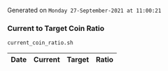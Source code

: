 Generated on `Monday 27-September-2021 at 11:00:21`

### Current to Target Coin Ratio
`current_coin_ratio.sh`

Date|Current|Target|Ratio
---|---|---|---
